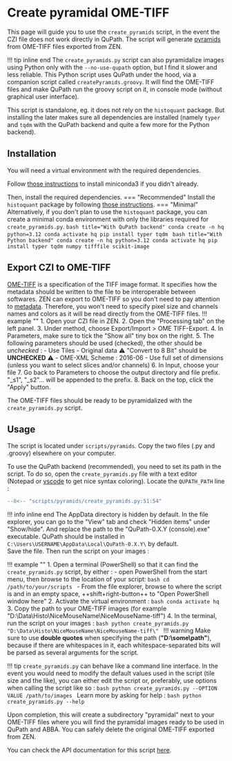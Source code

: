 # Create pyramidal OME-TIFF

This page will guide you to use the `create_pyramids` script, in the event the CZI file does not work directly in QuPath. The script will generate [pyramids](tips-formats.md#pyramids) from OME-TIFF files exported from ZEN.

!!! tip inline end
    The `create_pyramids.py` script can also pyramidalize images using Python only with the `--no-use-qupath` option, but I find it slower and less reliable.
This Python script uses QuPath under the hood, via a companion script called `createPyramids.groovy`. It will find the OME-TIFF files and make QuPath run the groovy script on it, in console mode (without graphical user interface).

This script is standalone, eg. it does not rely on the `histoquant` package. But installing the later makes sure all dependencies are installed (namely `typer` and `tqdm` with the QuPath backend and quite a few more for the Python backend).

## Installation
You will need a virtual environment with the required dependencies.

Follow [those instructions](main-getting-started.md#python-virtual-environment-manager-conda) to install miniconda3 if you didn't already.

Then, install the required dependencies.
=== "Recommended"
    Install the `histoquant` package by following [those instructions](main-getting-started.md#installation).
=== "Minimal"
    Alternatively, if you don't plan to use the `histoquant` package, you can create a minimal conda environment with only the libraries required for `create_pyramids.py`.
    ```bash title="With QuPath backend"
    conda create -n hq python=3.12
    conda activate hq
    pip install typer tqdm
    ```
    ```bash title="With Python backend"
    conda create -n hq python=3.12
    conda activate hq
    pip install typer tqdm numpy tifffile scikit-image
    ```
## Export CZI to OME-TIFF
[OME-TIFF](https://ome-model.readthedocs.io/en/stable/ome-tiff/) is a specification of the TIFF image format. It specifies how the metadata should be written to the file to be interoperable between softwares. ZEN can export to OME-TIFF so you don't need to pay attention to [metadata](tips-formats.md#metadata). Therefore, you won't need to specify pixel size and channels names and colors as it will be read directly from the OME-TIFF files.
!!! example ""
    1. Open your CZI file in ZEN.
    2. Open the "Processing tab" on the left panel.
    3. Under method, choose Export/Import > OME TIFF-Export.
    4. In Parameters, make sure to tick the "Show all" tiny box on the right.
    5. The following parameters should be used (checked), the other should be *unchecked* :
        - Use Tiles
        - Original data :warning: "Convert to 8 Bit" should be **UNCHECKED** :warning:
        - OME-XML Scheme : 2016-06
        - Use full set of dimensions (unless you want to select slices and/or channels)
    6. In Input, choose your file
    7. Go back to Parameters to choose the output directory and file prefix. "_s1", "_s2"... will be appended to the prefix.
    8. Back on the top, click the "Apply" button.

The OME-TIFF files should be ready to be pyramidalized with the `create_pyramids.py` script.

## Usage
The script is located under `scripts/pyramids`. Copy the two files (.py and .groovy) elsewhere on your computer.

To use the QuPath backend (recommended), you need to set its path in the script. To do so, open the `create_pyramids.py` file with a text editor (Notepad or [vscode](https://code.visualstudio.com/) to get nice syntax coloring).
Locate the `QUPATH_PATH` line :
``` python linenums="47" hl_lines="2"
--8<-- "scripts/pyramids/create_pyramids.py:51:54"
```

!!! info inline end
    The AppData directory is hidden by default. In the file explorer, you can go to the "View" tab and check "Hidden items" under "Show/hide".
And replace the path to the "QuPath-0.X.Y (console).exe" executable. QuPath should be installed in `C:\Users\USERNAME\AppData\Local\QuPath-0.X.Y\` by default.  
Save the file. Then run the script on your images :

!!! example ""
    1. Open a terminal (PowerShell) so that it can find the `create_pyramids.py` script, by either :
        - open PowerShell from the start menu, then browse to the location of your script:
        ```bash
        cd /path/to/your/scripts
        ```
        - From the file explorer, browse to where the script is and in an empty space, ++shift+right-button++ to "Open PowerShell window here"
    2. Activate the virtual environment :
    ```bash
    conda activate hq
    ```
    3. Copy the path to your OME-TIFF images (for example "D:\Data\Histo\NiceMouseName\NiceMouseName-tiff\")
    4. In the terminal, run the script on your images :
    ```bash
    python create_pyramids.py "D:\Data\Histo\NiceMouseName\NiceMouseName-tiff\"
    ```
    !!! warning
        Make sure to use **double quotes** when specifying the path (**"**D:\some\path**"**), because if there are whitespaces in it, each whitespace-separated bits will be parsed as several arguments for the script.

!!! tip
    `create_pyramids.py` can behave like a command line interface. In the event you would need to modify the default values used in the script (tile size and the like), you can either edit the script or, preferably, use options when calling the script like so :
    ```bash
    python create_pyramids.py --OPTION VALUE /path/to/images
    ```
    Learn more by asking for help :
    ```bash
    python create_pyramids.py --help
    ```

Upon completion, this will create a subdirectory "pyramidal" next to your OME-TIFF files where you will find the pyramidal images ready to be used in QuPath and ABBA. You can safely delete the original OME-TIFF exported from ZEN.

You can check the API documentation for this script [here](api-script-pyramids.md).